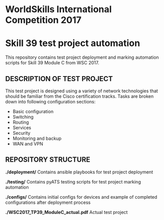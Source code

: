 # WorldSkills International Competition 2017 
# Skill 39 test project automation
This repository contains test project deployment and marking automation scripts for Skill 39 Module C from WSC 2017.

## DESCRIPTION OF TEST PROJECT
This test project is designed using a variety of network technologies that should be familiar from the Cisco certification tracks. Tasks are broken down into following configuration sections:
* Basic configuration
* Switching
* Routing
* Services
* Security
* Monitoring and backup
* WAN and VPN

## REPOSITORY STRUCTURE
**./deployment/**
Contains ansible playbooks for test project deployment

**./testing/**
Contains pyATS testing scripts for test project marking automation

**./configs/**
Contains initial configs for devices and example of completed configurations after deployment process

**./WSC2017_TP39_ModuleC_actual.pdf**
Actual test project